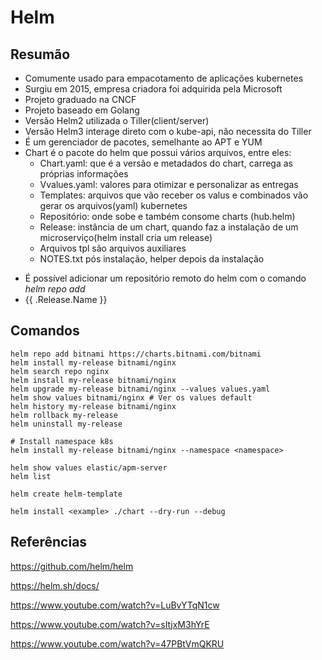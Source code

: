 # Helm

## Resumão

- Comumente usado para empacotamento de aplicações kubernetes
- Surgiu em 2015, empresa criadora foi adquirida pela Microsoft
- Projeto graduado na CNCF
- Projeto baseado em Golang
- Versão Helm2 utilizada o Tiller(client/server)
- Versão Helm3 interage direto com o kube-api, não necessita do Tiller
- É um gerenciador de pacotes, semelhante ao APT e YUM
- Chart é o pacote do helm que possui vários arquivos, entre eles:
    - Chart.yaml: que é a versão e metadados do chart, carrega as próprias informações
    - Vvalues.yaml: valores para otimizar e personalizar as entregas
    - Templates: arquivos que vão receber os valus e combinados vão gerar os arquivos(yaml) kubernetes
    - Repositório: onde sobe e também consome charts (hub.helm)
    - Release: instância de um chart, quando faz a instalação de um microserviço(helm install cria um release)
    - Arquivos tpl são arquivos auxiliares
    - NOTES.txt pós instalação, helper depois da instalação

* É possível adicionar um repositório remoto do helm com o comando *helm repo add <name> <url>*
* {{ .Release.Name }} 

## Comandos

```
helm repo add bitnami https://charts.bitnami.com/bitnami
helm install my-release bitnami/nginx
helm search repo nginx
helm install my-release bitnami/nginx
helm upgrade my-release bitnami/nginx --values values.yaml
helm show values bitnami/nginx # Ver os values default
helm history my-release bitnami/nginx
helm rollback my-release
helm uninstall my-release

# Install namespace k8s
helm install my-release bitnami/nginx --namespace <namespace>

helm show values elastic/apm-server
helm list

helm create helm-template

helm install <example> ./chart --dry-run --debug
```

## Referências

https://github.com/helm/helm

https://helm.sh/docs/

https://www.youtube.com/watch?v=LuBvYTqN1cw

https://www.youtube.com/watch?v=sItjxM3hYrE

https://www.youtube.com/watch?v=47PBtVmQKRU